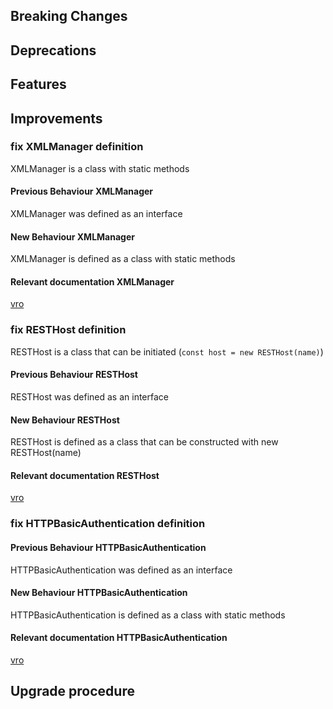 ## Breaking Changes

## Deprecations

## Features

## Improvements

### fix XMLManager definition

XMLManager is a class with static methods

#### Previous Behaviour XMLManager

XMLManager was defined as an interface

#### New Behaviour XMLManager

XMLManager is defined as a class with static methods

#### Relevant documentation XMLManager

[vro](https://<vro>/orchestration-ui/#/explorer?section=p&type=o&name=XMLManager&plugin=XML)

### fix RESTHost definition

RESTHost is a class that can be initiated (`const host = new RESTHost(name)`)

#### Previous Behaviour RESTHost

RESTHost was defined as an interface

#### New Behaviour RESTHost

RESTHost is defined as a class that can be constructed with new RESTHost(name)

#### Relevant documentation RESTHost

[vro](https://<vro>/orchestration-ui/#/explorer?section=p&type=o&name=RESTHost&plugin=REST)

### fix HTTPBasicAuthentication definition

#### Previous Behaviour HTTPBasicAuthentication

HTTPBasicAuthentication was defined as an interface

#### New Behaviour HTTPBasicAuthentication

HTTPBasicAuthentication is defined as a class with static methods

#### Relevant documentation HTTPBasicAuthentication

[vro](https://<vro>/orchestration-ui/#/explorer?section=p&type=o&name=HTTPBasicAuthentication&plugin=REST)

## Upgrade procedure
